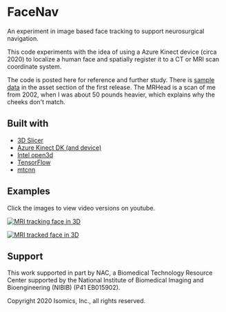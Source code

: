 # FaceNav

An experiment in image based face tracking to support
neurosurgical navigation.

This code experiments with the idea of using a
Azure Kinect device (circa 2020) to localize
a human face and spatially register it to a
CT or MRI scan coordinate system.

The code is posted here for reference and further study.  There is [sample data](https://github.com/pieper/facenav/releases/download/v0.1/MRHead-face.zip) in the asset section of the first release.  The MRHead is a scan of me from 2002, when I was about 50 pounds heavier, which explains why the cheeks don't match.

## Built with

* [3D Slicer](https://slicer.org)
* [Azure Kinect DK (and device)](https://docs.microsoft.com/en-us/azure/kinect-dk/)
* [Intel open3d](https://github.com/intel-isl/Open3D)
* [TensorFlow](https://www.tensorflow.org/)
* [mtcnn](https://pypi.org/project/mtcnn/)

## Examples

Click the images to view video versions on youtube.

[![MRI tracking face in 3D](http://img.youtube.com/vi/T5218dK9CH0/0.jpg)](http://www.youtube.com/watch?v=T5218dK9CH0 "Live face navigation")

[![MRI tracked face in 3D](http://img.youtube.com/vi/7-rj6pQ_A6c/0.jpg)](http://www.youtube.com/watch?v=7-rj6pQ_A6c "Example registration")

## Support

This work supported in part by NAC, a Biomedical Technology Resource Center supported by the National Institute of Biomedical Imaging and Bioengineering (NIBIB) (P41 EB015902).

Copyright 2020 Isomics, Inc., all rights reserved.
